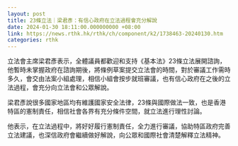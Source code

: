 ```yaml
---
layout: post
title: 23條立法｜梁君彥：有信心政府在立法過程會充分解說
date: 2024-01-30 18:11:00.000000000 +08:00
link: https://news.rthk.hk/rthk/ch/component/k2/1738463-20240130.htm
categories: rthk
---
```


立法會主席梁君彥表示，全體議員都歡迎和支持《基本法》23條立法展開諮詢，他暫時未掌握政府在諮詢期後，將條例草案提交立法會的時間，對於審議工作需時多久，會交由法案小組處理，相信小組會按步就班審議，也有信心政府在之後的立法過程，會充分向立法會和公眾解說。

梁君彥說很多國家地區均有維護國家安全法律，23條與國際做法一致，也是香港特區的憲制責任，相信社會各界有充分條件空間，就立法進行理性討論。

他表示，在立法過程中，將好好履行憲制責任，全力進行審議，協助特區政府完善立法建議，也深信政府會繼續做好解說，向公眾和國際社會清楚解釋立法精神。
